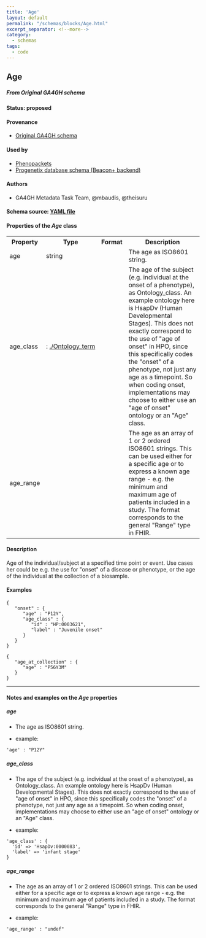 ```yaml
---
title: 'Age'
layout: default
permalink: "/schemas/blocks/Age.html"
excerpt_separator: <!--more-->
category:
  - schemas
tags:
  - code
---
```

## Age
##### From Original GA4GH schema

#### Status: __proposed__

<!--more-->



#### Provenance  

* [Original GA4GH schema](https://github.com/ga4gh/ga4gh-schemas/blob/master/src/main/proto/ga4gh/bio_metadata.proto#L111)  

#### Used by  

* [Phenopackets](https://github.com/phenopackets/phenopacket-schema/blob/master/docs/age.rst)  
* [Progenetix database schema (Beacon+ backend)](https://github.com/progenetix/schemas/tree/master/main/yaml)  

#### Authors

* GA4GH Metadata Task Team, @mbaudis, @theisuru

#### Schema source: [YAML file](https://github.com/ga4gh-schemablocks/blocks/blob/master/src/yaml/age.yaml)    
#### Properties of the _Age_ class    

<table>
  <tr>
    <th>Property</th>
    <th>Type</th>
    <th>Format</th>
    <th>Description</th>
  </tr>
  <tr>
    <td>age</td>
    <td>string</td>
    <td></td>
    <td>The age as ISO8601 string.
</td>
  </tr>
  <tr>
    <td>age_class</td>
    <td>:&nbsp;<a href="./Ontology_term.html">./Ontology_term</a></td>
    <td></td>
    <td>The age of the subject (e.g. individual at the onset of a phenotype), 
as Ontology_class. An example ontology here is HsapDv (Human 
Developmental Stages).
This does not exactly correspond to the use of "age of onset" in HPO,
since this specifically codes the "onset" of a phenotype, not just any
age as a timepoint. So when coding onset, implementations may choose 
to either use an "age of onset" ontology or an "Age" class.
</td>
  </tr>
  <tr>
    <td>age_range</td>
    <td></td>
    <td></td>
    <td>The age as an array of 1 or 2 ordered ISO8601 strings. This can be 
used either for a specific age or to express a known age range - e.g.
the minimum and maximum age of patients included in a study.
The format corresponds to the general "Range" type in FHIR.
</td>
  </tr>

</table>


#### Description 
Age of the individual/subject at a specified time point or event.
Use cases her could be e.g. the use for "onset" of a disease or phenotype, 
or the age of the individual at the collection of a biosample.



#### Examples

```
{
   "onset" : {
      "age" : "P12Y",
      "age_class" : {
         "id" : "HP:0003621",
         "label" : "Juvenile onset"
      }
   }
}
```
```
{
   "age_at_collection" : {
      "age" : "P56Y3M"
   }
}
```
--------------------------------------------------------------------------------

<h4>Notes and examples on the <i>Age</i> properties</h4>

##### age

* The age as ISO8601 string.

* example:

```
'age' : "P12Y"
```

##### age_class

* The age of the subject (e.g. individual at the onset of a phenotype), 
as Ontology_class. An example ontology here is HsapDv (Human 
Developmental Stages).
This does not exactly correspond to the use of "age of onset" in HPO,
since this specifically codes the "onset" of a phenotype, not just any
age as a timepoint. So when coding onset, implementations may choose 
to either use an "age of onset" ontology or an "Age" class.

* example:

```
'age_class' : {
  'id' => 'HsapDv:0000083',
  'label' => 'infant stage'
}
```

##### age_range

* The age as an array of 1 or 2 ordered ISO8601 strings. This can be 
used either for a specific age or to express a known age range - e.g.
the minimum and maximum age of patients included in a study.
The format corresponds to the general "Range" type in FHIR.

* example:

```
'age_range' : "undef"
```

